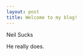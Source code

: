 ```yaml
---
layout: post
title: Welcome to my blog!
---
```

Neil Sucks

<!-- ![_config.yml]({{ site.baseurl }}/images/config.png) -->

He really does.
